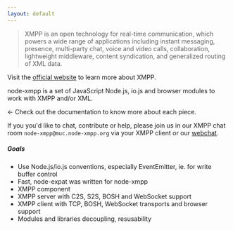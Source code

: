 ```yaml
---
layout: default
---
```


> XMPP is an open technology for real-time communication, which powers a wide range of applications including instant messaging, presence, multi-party chat, voice and video calls, collaboration, lightweight middleware, content syndication, and generalized routing of XML data.

Visit the [official website](http://xmpp.org/about-xmpp/technology-overview/) to learn more about XMPP.

node-xmpp is a set of JavaScript Node.js, io.js and browser modules to work with XMPP and/or XML.

← Check out the documentation to know more about each piece.

If you you'd like to chat, contribute or help, please join us in our XMPP chat room ```node-xmpp@muc.node-xmpp.org``` via your XMPP client or our [webchat](http://node-xmpp.org/webchat/).

##### Goals
* Use Node.js/io.js conventions, especially EventEmitter, ie. for write buffer control
* Fast, node-expat was written for node-xmpp
* XMPP component
* XMPP server with C2S, S2S, BOSH and WebSocket support
* XMPP client with TCP, BOSH, WebSocket transports and browser support
* Modules and libraries decoupling, resusability
